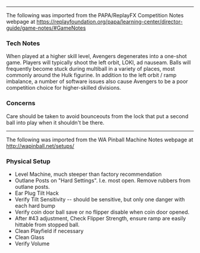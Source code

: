 ***
The following was imported from the PAPA/ReplayFX Competition Notes webpage at https://replayfoundation.org/papa/learning-center/director-guide/game-notes/#GameNotes
### Tech Notes
            
When played at a higher skill level, Avengers degenerates into a one-shot game. Players will typically shoot the left orbit, LOKI, ad nauseam. Balls will frequently become stuck during multiball in a variety of places, most commonly around the Hulk figurine. In addition to the left orbit / ramp imbalance, a number of software issues also cause Avengers to be a poor competition choice for higher-skilled divisions.

### Concerns
Care should be taken to avoid bounceouts from the lock that put a second ball into play when it shouldn't be there.
***
The following was imported from the WA Pinball Machine Notes webpage at http://wapinball.net/setups/
### Physical Setup
-   Level Machine, much steeper than factory recommendation
-   Outlane Posts on "Hard Settings". I.e. most open. Remove rubbers from outlane posts.
-   Ear Plug Tilt Hack
-   Verify Tilt Sensitivity -- should be sensitive, but only one danger with each hard bump
-   Verify coin door ball save or no flipper disable when coin door opened.
-   After #43 adjustment, Check Flipper Strength, ensure ramp are easily hittable from stopped ball.
-   Clean Playfield if necessary
-   Clean Glass
-   Verify Volume
